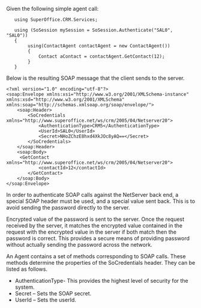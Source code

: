 <properties date="2016-06-24"
SortOrder="6"
/>

Given the following simple agent call:

```
   using SuperOffice.CRM.Services;
   
   using (SoSession mySession = SoSession.Authenticate("SAL0", "SAL0"))
   {    
        using(ContactAgent contactAgent = new ContactAgent())
        {
            Contact aContact = contactAgent.GetContact(12);
        }
   }
```

Below is the resulting SOAP message that the client sends to the server.

```
<?xml version="1.0" encoding="utf-8"?>
<soap:Envelope xmlns:xsi="http://www.w3.org/2001/XMLSchema-instance" xmlns:xsd="http://www.w3.org/2001/XMLSchema" xmlns:soap="http://schemas.xmlsoap.org/soap/envelope/">
    <soap:Header>
        <SoCredentials            xmlns="http://www.superoffice.net/ws/crm/2005/04/Netserver20">
            <AuthenticationType>CRM5</AuthenticationType>
            <UserId>SAL0</UserId>
            <Secret>NHoZChzE8hxd4XkJOc8yAQ==</Secret>
        </SoCredentials>
    </soap:Header>
    <soap:Body> 
     <GetContact xmlns="http://www.superoffice.net/ws/crm/2005/04/Netserver20">
            <contactId>12</contactId>
        </GetContact>
    </soap:Body>
</soap:Envelope>
```

 

In order to authenticate SOAP calls against the NetServer back end, a special SOAP header must be used, and a special value sent back. This is to avoid sending the password directly to the server.

Encrypted value of the password is sent to the server. Once the request received by the server, it matches the encrypted value contained in the request with the encrypted value in the server if both match then the password is correct. This provides a secure means of providing password without actually sending the password across the network.

 

An Agent contains a set of methods corresponding to SOAP calls. These methods determine the properties of the SoCredentials header. They can be listed as follows.

* AuthenticationType- This provides the highest level of security for the system.
* Secret – Sets the SOAP secret.
* UserId – Sets the userId.
